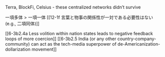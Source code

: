 Terra, BlockFi, Celsius - these centralized networks didn’t survive

一項多体 > 一項一体
	[[12-1f 言葉と物事の関係性が一対である必要性はない (e.g., 二項同体)]]

[[6-3b2.4a Less volition within nation states leads to negative feedback loops of more coercion]]
[[6-3b2.5 India (or any other country-company-community) can act as the tech-media superpower of de-Americanization-dollarization movement]]